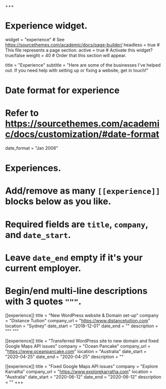 +++
# Experience widget.
widget = "experience"  # See https://sourcethemes.com/academic/docs/page-builder/
headless = true  # This file represents a page section.
active = true  # Activate this widget? true/false
weight = 40  # Order that this section will appear.

title = "Experience"
subtitle = "Here are some of the businesses I've helped out. If you need help with setting up or fixing a website, get in touch!"

# Date format for experience
#   Refer to https://sourcethemes.com/academic/docs/customization/#date-format
date_format = "Jan 2006"

# Experiences.
#   Add/remove as many `[[experience]]` blocks below as you like.
#   Required fields are `title`, `company`, and `date_start`.
#   Leave `date_end` empty if it's your current employer.
#   Begin/end multi-line descriptions with 3 quotes `"""`.
[[experience]]
  title = "New WordPress website & Domain set-up"
  company = "Distance Tuition"
  company_url = "https://www.distancetuition.com"
  location = "Sydney"
  date_start = "2018-12-01"
  date_end = ""
  description = """
  """

[[experience]]
  title = "Transferred WordPress site to new domain and fixed Google Maps API issues"
  company = "Ocean Pancake"
  company_url = "https://www.oceanpancake.com"
  location = "Australia"
  date_start = "2020-04-25"
  date_end = "2020-04-25"
  description = ""

[[experience]]
  title = "Fixed Google Maps API issues"
  company = "Explore Karratha"
  company_url = "https://www.explorekarratha.com"
  location = "Australia"
  date_start = "2020-06-12"
  date_end = "2020-06-12"
  description = ""
+++
